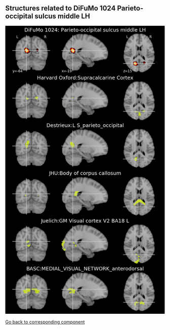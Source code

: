 


## Structures related to DiFuMo 1024 Parieto-occipital sulcus middle LH

![243](243.jpg "Structures related to DiFuMo 1024 Parieto-occipital sulcus middle LH")

[Go back to corresponding component](https://parietal-inria.github.io/DiFuMo/1024/html/243.html)
